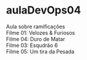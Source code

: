 # aulaDevOps04
Aula sobre ramificações<br>
Filme 01: Velozes  & Furiosos<br>
Filme 04: Duro de Matar<br>
Filme 03: Esqudrão 6<br>
Filme 05: Um tira da Pesada<br>

